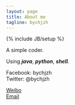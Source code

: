 ```yaml
---
layout: page
title: About me
tagline: bychjzh
---
```

{% include JB/setup %}

A simple coder.  

Using ***java***, ***python***, ***shell***.  


Facebook: bychjzh  
Twitter: @bychjzh  

[Weibo][1]  
[Email][2] 


  [1]: http://weibo.com/chjzh181
  [2]: bychjzh@gmail.com
  
  
  
  
  
  
  
  
  


